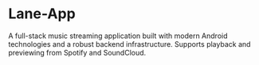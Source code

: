# Lane-App
A full-stack music streaming application built with modern Android technologies and a robust backend infrastructure. Supports playback and previewing from Spotify and SoundCloud.
